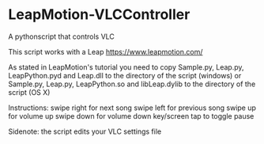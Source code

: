 LeapMotion-VLCController
========================

A pythonscript that controls VLC

This script works with a Leap
https://www.leapmotion.com/

As stated in LeapMotion's tutorial you need to copy
Sample.py, Leap.py, LeapPython.pyd and Leap.dll
to the directory of the script (windows)
or
Sample.py, Leap.py, LeapPython.so and libLeap.dylib
to the directory of the script (OS X)

Instructions:
swipe right for next song
swipe left for previous song
swipe up for volume up
swipe down for volume down
key/screen tap to toggle pause

Sidenote: the script edits your VLC settings file
